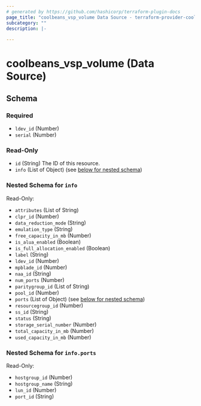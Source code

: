 ```yaml
---
# generated by https://github.com/hashicorp/terraform-plugin-docs
page_title: "coolbeans_vsp_volume Data Source - terraform-provider-coolbeans"
subcategory: ""
description: |-
  
---
```


# coolbeans_vsp_volume (Data Source)





<!-- schema generated by tfplugindocs -->
## Schema

### Required

- `ldev_id` (Number)
- `serial` (Number)

### Read-Only

- `id` (String) The ID of this resource.
- `info` (List of Object) (see [below for nested schema](#nestedatt--info))

<a id="nestedatt--info"></a>
### Nested Schema for `info`

Read-Only:

- `attributes` (List of String)
- `clpr_id` (Number)
- `data_reduction_mode` (String)
- `emulation_type` (String)
- `free_capacity_in_mb` (Number)
- `is_alua_enabled` (Boolean)
- `is_full_allocation_enabled` (Boolean)
- `label` (String)
- `ldev_id` (Number)
- `mpblade_id` (Number)
- `naa_id` (String)
- `num_ports` (Number)
- `paritygroup_id` (List of String)
- `pool_id` (Number)
- `ports` (List of Object) (see [below for nested schema](#nestedobjatt--info--ports))
- `resourcegroup_id` (Number)
- `ss_id` (String)
- `status` (String)
- `storage_serial_number` (Number)
- `total_capacity_in_mb` (Number)
- `used_capacity_in_mb` (Number)

<a id="nestedobjatt--info--ports"></a>
### Nested Schema for `info.ports`

Read-Only:

- `hostgroup_id` (Number)
- `hostgroup_name` (String)
- `lun_id` (Number)
- `port_id` (String)


